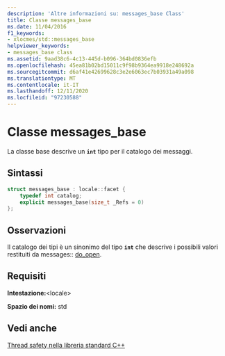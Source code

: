 ```yaml
---
description: 'Altre informazioni su: messages_base Class'
title: Classe messages_base
ms.date: 11/04/2016
f1_keywords:
- xlocmes/std::messages_base
helpviewer_keywords:
- messages_base class
ms.assetid: 9aad38c6-4c13-445d-b096-364bd0836efb
ms.openlocfilehash: 45ea81b02bd15011c9f98b9364ea9918e248692a
ms.sourcegitcommit: d6af41e42699628c3e2e6063ec7b03931a49a098
ms.translationtype: MT
ms.contentlocale: it-IT
ms.lasthandoff: 12/11/2020
ms.locfileid: "97230588"
---
```

# <a name="messages_base-class"></a>Classe messages_base

La classe base descrive un **`int`** tipo per il catalogo dei messaggi.

## <a name="syntax"></a>Sintassi

```cpp
struct messages_base : locale::facet {
    typedef int catalog;
    explicit messages_base(size_t _Refs = 0)
};
```

## <a name="remarks"></a>Osservazioni

Il catalogo dei tipi è un sinonimo del tipo **`int`** che descrive i possibili valori restituiti da messages:: [do_open](../standard-library/messages-class.md#do_open).

## <a name="requirements"></a>Requisiti

**Intestazione:**\<locale>

**Spazio dei nomi:** std

## <a name="see-also"></a>Vedi anche

[Thread safety nella libreria standard C++](../standard-library/thread-safety-in-the-cpp-standard-library.md)
